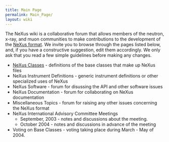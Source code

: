 ```yaml
---
title: Main Page
permalink: Main_Page/
layout: wiki
---
```


The NeXus wiki is a collaborative forum that allows members of the
neutron, x-ray, and muon communities to make contributions to the
development of the [NeXus format](http://www.nexus.anl.gov/). We invite
you to browse through the pages listed below, and, if you have a
constructive suggestion, edit them accordingly. We only ask that you
read a few simple guidelines before making any changes.

-   [NeXus Classes](Classes "wikilink") - definitions of the base
    classes that make up NeXus files
-   NeXus Instrument Definitions - generic instrument definitions or
    other specialized uses of NeXus
-   NeXus Software - forum for disussing the API and other software
    issues
-   NeXus Documentation - forum for collaborating on NeXus documentation
-   Miscellaneous Topics - forum for raising any other issues concerning
    the NeXus format
-   NeXus International Advisory Committee Meetings
    -   September, 2003 - notes and discussions about the meeting.
    -   October 2004 - notes and discussions in advance of the meeting
-   Voting on Base Classes - voting taking place during March - May
    of 2004.

